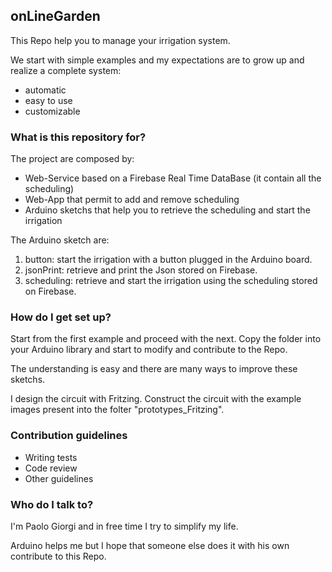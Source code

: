 ## onLineGarden ##


This Repo help you to manage your irrigation system.

We start with simple examples and my expectations are to grow up and realize a complete system:

* automatic
* easy to use
* customizable

### What is this repository for? ###

The project are composed by:

* Web-Service based on a Firebase Real Time DataBase (it contain all the scheduling)
* Web-App that permit to add and remove scheduling
* Arduino sketchs that help you to retrieve the scheduling and start the irrigation

The Arduino sketch are:

1. button: start the irrigation with a button plugged in the Arduino board.
2. jsonPrint: retrieve and print the Json stored on Firebase.
3. scheduling: retrieve and start the irrigation using the scheduling stored on Firebase.

### How do I get set up? ###

Start from the first example and proceed with the next.
Copy the folder into your Arduino library and start to modify and contribute to the Repo.

The understanding is easy and there are many ways to improve these sketchs.

I design the circuit with Fritzing.
Construct the circuit with the example images present into the folter "prototypes_Fritzing".

### Contribution guidelines ###

* Writing tests
* Code review
* Other guidelines

### Who do I talk to? ###

I'm Paolo Giorgi and in free time I try to simplify my life.

Arduino helps me but I hope that someone else does it with his own contribute to this Repo.
